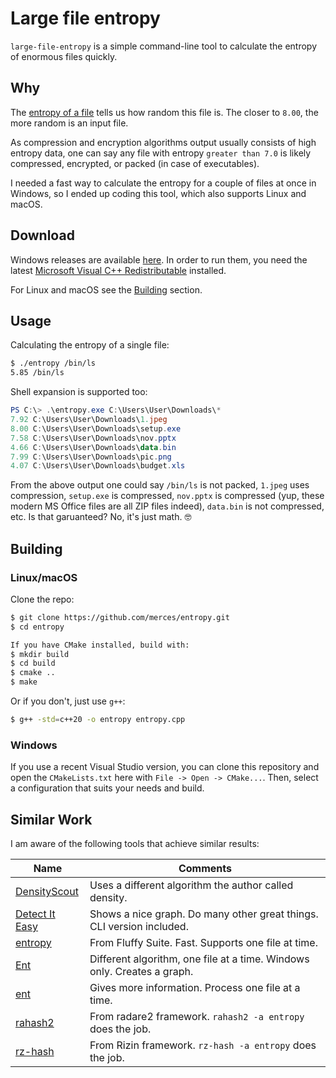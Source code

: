 # Large file entropy

`large-file-entropy` is a simple command-line tool to calculate the entropy of enormous files quickly.

## Why

The [entropy of a file](https://kennethghartman.com/blog/calculate-file-entropy/) tells us how random this file is.
The closer to `8.00`, the more random is an input file.

As compression and encryption algorithms output usually consists of high entropy data, one can say
any file with entropy `greater than 7.0` is likely compressed, encrypted, or packed (in case of executables).

I needed a fast way to calculate the entropy for a couple of files at once in Windows, so I ended up coding
this tool, which also supports Linux and macOS.

## Download

Windows releases are available [here](https://github.com/merces/entropy/releases). In order to run them, you need the latest [Microsoft Visual C++ Redistributable](docs.microsoft.com/en-us/cpp/windows/latest-supported-vc-redist)
installed.

For Linux and macOS see the [Building](#Building) section.

## Usage

Calculating the entropy of a single file:

```bash
$ ./entropy /bin/ls
5.85 /bin/ls
```

Shell expansion is supported too:

```powershell
PS C:\> .\entropy.exe C:\Users\User\Downloads\*
7.92 C:\Users\User\Downloads\1.jpeg
8.00 C:\Users\User\Downloads\setup.exe
7.58 C:\Users\User\Downloads\nov.pptx
4.66 C:\Users\User\Downloads\data.bin
7.99 C:\Users\User\Downloads\pic.png
4.07 C:\Users\User\Downloads\budget.xls
```

From the above output one could say `/bin/ls` is not packed, `1.jpeg` uses compression,
`setup.exe` is compressed, `nov.pptx` is compressed (yup, these modern MS Office files are all
ZIP files indeed), `data.bin` is not compressed, etc. Is that garuanteed? No, it's just math. :nerd_face:

## Building

### Linux/macOS

Clone the repo:

```bash
$ git clone https://github.com/merces/entropy.git
$ cd entropy

If you have CMake installed, build with:
$ mkdir build
$ cd build
$ cmake ..
$ make
```

Or if you don't, just use `g++`:

```bash
$ g++ -std=c++20 -o entropy entropy.cpp
```

### Windows

If you use a recent Visual Studio version, you can clone this repository and open the `CMakeLists.txt` here
with `File -> Open -> CMake...`. Then, select a configuration that suits your needs and build.

## Similar Work

I am aware of the following tools that achieve similar results:

| Name                                                                        | Comments                                                                |
| --------------------------------------------------------------------------- | ----------------------------------------------------------------------- |
| [DensityScout](https://cert.at/en/downloads/software/software-densityscout) | Uses a different algorithm the author called density.                   |
| [Detect It Easy](https://github.com/horsicq/Detect-It-Easy)                 | Shows a nice graph. Do many other great things. CLI version included.   |
| [entropy](https://github.com/dirtbags/fluffy/blob/master/entropy.c)         | From Fluffy Suite. Fast. Supports one file at time.                     |
| [Ent](https://gynvael.coldwind.pl/?id=158)                                  | Different algorithm, one file at a time. Windows only. Creates a graph. |
| [ent](https://www.fourmilab.ch/random/)                                     | Gives more information. Process one file at a time.                     |
| [rahash2](https://www.radare.org/n/radare2.html)                            | From radare2 framework. `rahash2 -a entropy` does the job.              |
| [rz-hash](https://rizin.re)                                                 | From Rizin framework. `rz-hash -a entropy` does the job.                |


